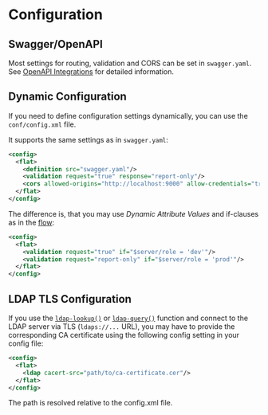 # Configuration

## Swagger/OpenAPI

Most settings for routing, validation and CORS can be set in `swagger.yaml`. See [OpenAPI Integrations](OpenAPI/README.md) for detailed information.


## Dynamic Configuration

If you need to define configuration settings dynamically, you can use the `conf/config.xml` file.

It supports the same settings as in `swagger.yaml`:

```xml
<config>
  <flat>
    <definition src="swagger.yaml"/>
    <validation request="true" response="report-only"/>
    <cors allowed-origins="http://localhost:9000" allow-credentials="true"/>
  </flat>
</config>
```

The difference is, that you may use _Dynamic Attribute Values_ and if-clauses as in the [flow](flow.md):

```xml
<config>
  <flat>
    <validation request="true" if="$server/role = 'dev'"/>
    <validation request="report-only" if="$server/role = 'prod'"/>
  </flat>
</config>
```

## LDAP TLS Configuration

If you use the [`ldap-lookup()`](/reference/functions/ldap-lookup.md) or
[`ldap-query()`](/reference/functions/ldap-query.md) function and connect to the LDAP server via TLS
(`ldaps://...` URL), you may have to provide the corresponding CA certificate using the following config setting in your config file:

```xml
<config>
  <flat>
    <ldap cacert-src="path/to/ca-certificate.cer"/>
  </flat>
</config>
```

The path is resolved relative to the config.xml file.
